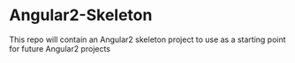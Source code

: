 # Angular2-Skeleton
This repo will contain an Angular2 skeleton project to use as a starting point for future Angular2 projects
